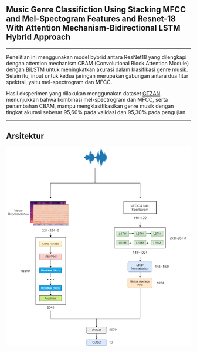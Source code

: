## Music Genre Classifiction Using Stacking MFCC and Mel-Spectogram Features and Resnet-18 With Attention Mechanism-Bidirectional LSTM Hybrid Approach

---

Penelitian ini menggunakan model bybrid antara ResNet18 yang dilengkapi dengan attention mechanism CBAM (Convolutional Block Attention Module) dengan BiLSTM untuk meningkatkan akurasi dalam klasifikasi genre musik. Selain itu, input untuk kedua jaringan merupakan gabungan antara dua fitur spektral, yaitu mel-spectrogram dan MFCC.

Hasil eksperimen yang dilakukan menggunakan dataset [GTZAN](https://www.kaggle.com/datasets/andradaolteanu/gtzan-dataset-music-genre-classification/data) menunjukkan bahwa kombinasi mel-spectrogram dan MFCC, serta penambahan CBAM, mampu mengklasifikasikan genre musik dengan tingkat akurasi sebesar 95,60% pada validasi dan 95,30% pada pengujian.

----
## Arsitektur
![Architecture](https://github.com/dimelang/Music-genre-classification/blob/main/architecture.png)



